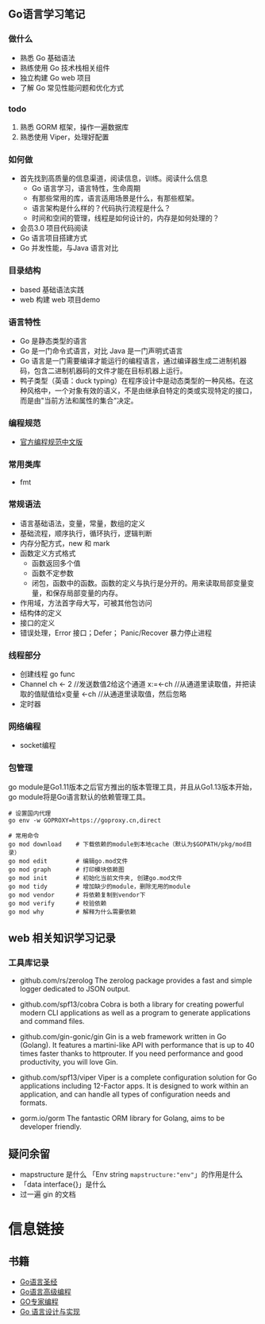 ## Go语言学习笔记

### 做什么
- 熟悉 Go 基础语法
- 熟练使用 Go 技术栈相关组件
- 独立构建 Go web 项目
- 了解 Go 常见性能问题和优化方式

### todo
1. 熟悉 GORM 框架，操作一遍数据库
2. 熟悉使用 Viper，处理好配置

### 如何做
- 首先找到高质量的信息渠道，阅读信息，训练。阅读什么信息
    - Go 语言学习，语言特性，生命周期
    - 有那些常用的库，语言适用场景是什么，有那些框架。
    - 语言架构是什么样的？代码执行流程是什么？
    - 时间和空间的管理，线程是如何设计的，内存是如何处理的？
- 会员3.0 项目代码阅读
- Go 语言项目搭建方式
- Go 并发性能，与Java 语言对比

### 目录结构
- based 基础语法实践
- web 构建 web 项目demo

### 语言特性
- Go 是静态类型的语言
- Go 是一门命令式语言，对比 Java 是一门声明式语言
- Go 语言是一门需要编译才能运行的编程语言，通过编译器生成二进制机器码，包含二进制机器码的文件才能在目标机器上运行。
- 鸭子类型（英语：duck typing）在程序设计中是动态类型的一种风格。在这种风格中，一个对象有效的语义，不是由继承自特定的类或实现特定的接口，而是由"当前方法和属性的集合"决定。

### 编程规范
- [官方编程规范中文版](https://www.gonglin91.com/2018/03/30/go-code-review-comments/)

### 常用类库
- fmt

### 常规语法
- 语言基础语法，变量，常量，数组的定义
- 基础流程，顺序执行，循环执行，逻辑判断
- 内存分配方式，new 和 mark
- 函数定义方式格式
    - 函数返回多个值
    - 函数不定参数
    - 闭包，函数中的函数。函数的定义与执行是分开的。用来读取局部变量变量，和保存局部变量的内存。
- 作用域，方法首字母大写，可被其他包访问
- 结构体的定义
- 接口的定义
- 错误处理，Error 接口；Defer； Panic/Recover 暴力停止进程

### 线程部分
- 创建线程 go func
- Channel
    ch <- 2 //发送数值2给这个通道
    x:=<-ch //从通道里读取值，并把读取的值赋值给x变量
    <-ch //从通道里读取值，然后忽略
- 定时器

### 网络编程
- socket编程

### 包管理
go module是Go1.11版本之后官方推出的版本管理工具，并且从Go1.13版本开始，go module将是Go语言默认的依赖管理工具。
```shell script
# 设置国内代理
go env -w GOPROXY=https://goproxy.cn,direct

# 常用命令
go mod download    # 下载依赖的module到本地cache（默认为$GOPATH/pkg/mod目录）
go mod edit        # 编辑go.mod文件
go mod graph       # 打印模块依赖图
go mod init        # 初始化当前文件夹, 创建go.mod文件
go mod tidy        # 增加缺少的module，删除无用的module
go mod vendor      # 将依赖复制到vendor下
go mod verify      # 校验依赖
go mod why         # 解释为什么需要依赖
```



## web 相关知识学习记录

### 工具库记录
- github.com/rs/zerolog
The zerolog package provides a fast and simple logger dedicated to JSON output.

- github.com/spf13/cobra
Cobra is both a library for creating powerful modern CLI applications as well as a program to generate applications and command files.

- github.com/gin-gonic/gin
Gin is a web framework written in Go (Golang). It features a martini-like API with performance that is up to 40 times faster thanks to httprouter. If you need performance and good productivity, you will love Gin.

- github.com/spf13/viper
Viper is a complete configuration solution for Go applications including 12-Factor apps. It is designed to work within an application, and can handle all types of configuration needs and formats.

- gorm.io/gorm
The fantastic ORM library for Golang, aims to be developer friendly.

## 疑问余留
- mapstructure 是什么 「Env      string       `mapstructure:"env"`」的作用是什么
- 「data interface{}」是什么
- 过一遍 gin 的文档


# 信息链接
## 书籍
- [Go语言圣经](https://docs.hacknode.org/gopl-zh/)
- [Go语言高级编程](https://chai2010.cn/advanced-go-programming-book/)
- [GO专家编程](https://books.studygolang.com/GoExpertProgramming/)
- [Go 语言设计与实现](https://draveness.me/golang/)